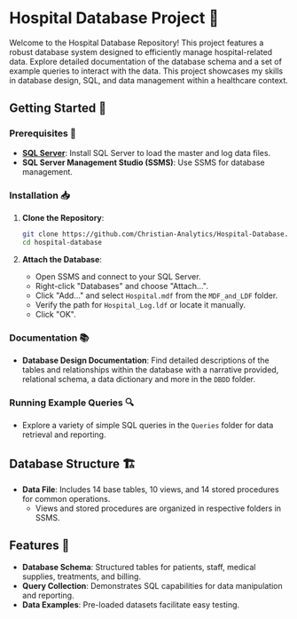 # Hospital Database Project 🏥

Welcome to the Hospital Database Repository! This project features a robust database system designed to efficiently manage hospital-related data. Explore detailed documentation of the database schema and a set of example queries to interact with the data. This project showcases my skills in database design, SQL, and data management within a healthcare context.

## Getting Started 🚀

### Prerequisites 🔧
- **[SQL Server](https://www.microsoft.com/en-us/sql-server/sql-server-downloads)**: Install SQL Server to load the master and log data files.
- **SQL Server Management Studio (SSMS)**: Use SSMS for database management.

### Installation 📥
1. **Clone the Repository**:
    ```bash
    git clone https://github.com/Christian-Analytics/Hospital-Database.git
    cd hospital-database
    ```

2. **Attach the Database**:
    - Open SSMS and connect to your SQL Server.
    - Right-click "Databases" and choose "Attach...".
    - Click "Add..." and select `Hospital.mdf` from the `MDF_and_LDF` folder.
    - Verify the path for `Hospital_Log.ldf` or locate it manually.
    - Click "OK".

### Documentation 📚
- **Database Design Documentation**: Find detailed descriptions of the tables and relationships within the database with a narrative provided, relational schema, a data dictionary and more in the `DBDD` folder.

### Running Example Queries 🔍
- Explore a variety of simple SQL queries in the `Queries` folder for data retrieval and reporting.

## Database Structure 🏗️
- **Data File**: Includes 14 base tables, 10 views, and 14 stored procedures for common operations.
    - Views and stored procedures are organized in respective folders in SSMS.

## Features 🌟
- **Database Schema**: Structured tables for patients, staff, medical supplies, treatments, and billing.
- **Query Collection**: Demonstrates SQL capabilities for data manipulation and reporting.
- **Data Examples**: Pre-loaded datasets facilitate easy testing.
